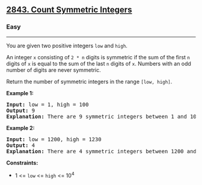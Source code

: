 <h2><a href="https://leetcode.com/problems/count-symmetric-integers">2843. Count Symmetric Integers</a></h2>
<h3>Easy</h3>
<hr>
<p>You are given two positive integers <code>low</code> and <code>high</code>.</p>
<p>An integer <code>x</code> consisting of <code>2 * n</code> digits is symmetric if the sum of the first <code>n</code> digits of <code>x</code> is equal to the sum of the last <code>n</code> digits of <code>x</code>. Numbers with an odd number of digits are never symmetric.</p>
<p>Return the number of symmetric integers in the range <code>[low, high]</code>.</p>
<p><strong>Example 1:</strong></p>
<pre>
<strong>Input:</strong> low = 1, high = 100
<strong>Output:</strong> 9
<strong>Explanation:</strong> There are 9 symmetric integers between 1 and 100: 11, 22, 33, 44, 55, 66, 77, 88, and 99.
</pre>
<p><strong>Example 2:</strong></p>
<pre>
<strong>Input:</strong> low = 1200, high = 1230
<strong>Output:</strong> 4
<strong>Explanation:</strong> There are 4 symmetric integers between 1200 and 1230: 1203, 1212, 1221, and 1230.
</pre>
<p><strong>Constraints:</strong></p>
<ul>
  <li>1 <= <code>low</code> <= <code>high</code> <= 10<sup>4</sup></li>
</ul>
